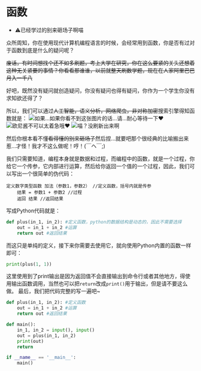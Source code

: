 # 函数
- ⚠已经学过的别来砸场子啊喵

众所周知，你在使用现代计算机编程语言的时候，会经常用到函数，你是否有过对于函数到底是什么的疑问呢？

~~废话，有时间想找个还不如多刷题，考上大学在研究，你在这么要紧的关头还想着这种无关紧要的事情？你看看那谁谁，以前就整天刷数学题，现在在人家阿里巴巴月入一千八~~

好吧，既然没有疑问就创造疑问，你没有疑问也得有疑问，你作为一个学生你没有求知欲还得了？

所以，我们可以通过~~人工智能，语义分析，网络爬虫，非对称加密~~搜索引擎得知函数就是：
    ![如果…如果你看不到这张图片的话…请…耐心等待一下♥️](https://ghproxy.com/https://raw.githubusercontent.com/jwy2008/jwy2008/main/1.png)
    ![欧尼酱不可以太着急哦♥️](https://ghproxy.com/https://raw.githubusercontent.com/jwy2008/jwy2008/main/2.png)
    ![喵？没刷新出来啊](https://ghproxy.com/https://raw.githubusercontent.com/jwy2008/jwy2008/main/3.png)    

然后你根本看不懂~~看得懂的别来砸场子~~然后捏…就要吧那个很经典的比喻搬出来惹…才怪！我才不这么做呢！哼！(⁠￣⁠ヘ⁠￣⁠;⁠)

我们只需要知道，编程本身就是数据和过程，而编程中的函数，就是一个过程，你给它一个传参，它内部进行运算，然后给你返回一个值的一个过程，因此，我们可以写出一个很简单的伪代码：
```喵
定义数字类型函数 加法（参数1，参数2） //定义函数，括号内就是传参
    结果 = 参数1 + 参数2 //过程
    返回 结果 //返回结果
```
写成Python代码就是：
```python
def plus(in_1, in_2): #定义函数，python的数据结构是动态的，因此不需要选择
    out = in_1 + in_2 #运算
    return out #返回结果
```
而这只是单纯的定义，接下来你需要去使用它，就向使用Python内置的函数一样即可：
```python
print(plus(1, 1)) 
```
这里使用到了print输出是因为返回值不会直接输出到命令行或者其他地方，得使用输出函数调用，当然也可以把`return`改成`print()`用于输出，但是请不要这么做。
最后，我们把代码完整的写一遍吧~
```python
def plus(in_1, in_2): #定义函数
    out = in_1 + in_2 #运算
    return out #返回结果

def main():
    in_1, in_2 = input(), input()
    out = plus(in_1, in_2)
    print(out)
    return

if __name__ == '__main__':
    main()

```
